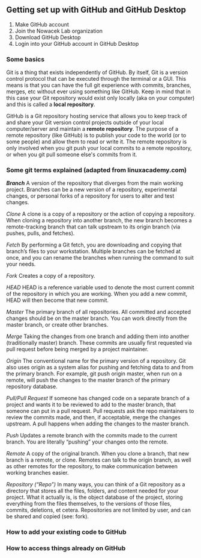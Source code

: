 ## Getting set up with GitHub and GitHub Desktop

1. Make GitHub account
2. Join the Nowacek Lab organization
3. Download GitHub Desktop
4. Login into your GitHub account in GitHub Desktop

### Some basics

Git is a thing that exists independently of GitHub. By itself, Git is a version control protocol that can be executed through the terminal or a GUI. This means is that you can have the full git experience with commits, branches, merges, etc without ever using something like GitHub. Keep in mind that in this case your Git repository would exist only locally (aka on your computer) and this is called a **local repository**.

GitHub is a Git repository hosting service that allows you to keep track of and share your Git version control projects outside of your local computer/server and maintain a **remote repository**. The purpose of a remote repository (like GitHub) is to publish your code to the world (or to some people) and allow them to read or write it. The remote repository is only involved when you git push your local commits to a remote repository, or when you git pull someone else's commits from it.

### Some git terms explained (adapted from linuxacademy.com)

***Branch***
A version of the repository that diverges from the main working project. Branches can be a new version of a repository, experimental changes, or personal forks of a repository for users to alter and test changes.

*Clone*
A clone is a copy of a repository or the action of copying a repository. When cloning a repository into another branch, the new branch becomes a remote-tracking branch that can talk upstream to its origin branch (via pushes, pulls, and fetches).

*Fetch*
By performing a Git fetch, you are downloading and copying that branch’s files to your workstation. Multiple branches can be fetched at once, and you can rename the branches when running the command to suit your needs.

*Fork*
Creates a copy of a repository.

*HEAD*
HEAD is a reference variable used to denote the most current commit of the repository in which you are working. When you add a new commit, HEAD will then become that new commit.

*Master*
The primary branch of all repositories. All committed and accepted changes should be on the master branch. You can work directly from the master branch, or create other branches.

*Merge*
Taking the changes from one branch and adding them into another (traditionally master) branch. These commits are usually first requested via pull request before being merged by a project maintainer.

*Origin*
The conventional name for the primary version of a repository. Git also uses origin as a system alias for pushing and fetching data to and from the primary branch. For example, git push origin master, when run on a remote, will push the changes to the master branch of the primary repository database.

*Pull/Pull Request*
If someone has changed code on a separate branch of a project and wants it to be reviewed to add to the master branch, that someone can put in a pull request. Pull requests ask the repo maintainers to review the commits made, and then, if acceptable, merge the changes upstream. A pull happens when adding the changes to the master branch.

*Push*
Updates a remote branch with the commits made to the current branch. You are literally “pushing” your changes onto the remote.

*Remote*
A copy of the original branch. When you clone a branch, that new branch is a remote, or clone. Remotes can talk to the origin branch, as well as other remotes for the repository, to make communication between working branches easier.

*Repository (“Repo”)*
In many ways, you can think of a Git repository as a directory that stores all the files, folders, and content needed for your project. What it actually is, is the object database of the project, storing everything from the files themselves, to the versions of those files, commits, deletions, et cetera. Repositories are not limited by user, and can be shared and copied (see: fork).


### How to add your existing code to GitHub

### How to access things already on GitHub
